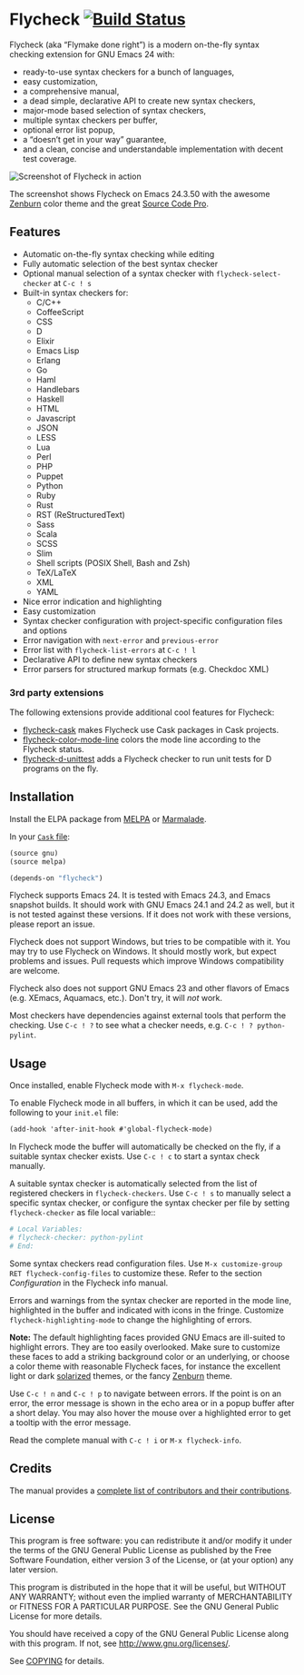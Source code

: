 Flycheck [![Build Status](https://travis-ci.org/flycheck/flycheck.png?branch=master)](https://travis-ci.org/flycheck/flycheck)
========

Flycheck (aka “Flymake done right”) is a modern on-the-fly syntax checking
extension for GNU Emacs 24 with:

- ready-to-use syntax checkers for a bunch of languages,
- easy customization,
- a comprehensive manual,
- a dead simple, declarative API to create new syntax checkers,
- major-mode based selection of syntax checkers,
- multiple syntax checkers per buffer,
- optional error list popup,
- a “doesn’t get in your way” guarantee,
- and a clean, concise and understandable implementation with decent test
  coverage.

![Screenshot of Flycheck in action](https://github.com/flycheck/flycheck/raw/master/doc/screenshot.png)

The screenshot shows Flycheck on Emacs 24.3.50 with the awesome [Zenburn][]
color theme and the great
[Source Code Pro](https://github.com/adobe/source-code-pro).


Features
--------

- Automatic on-the-fly syntax checking while editing
- Fully automatic selection of the best syntax checker
- Optional manual selection of a syntax checker with `flycheck-select-checker`
  at `C-c ! s`
- Built-in syntax checkers for:
  - C/C++
  - CoffeeScript
  - CSS
  - D
  - Elixir
  - Emacs Lisp
  - Erlang
  - Go
  - Haml
  - Handlebars
  - Haskell
  - HTML
  - Javascript
  - JSON
  - LESS
  - Lua
  - Perl
  - PHP
  - Puppet
  - Python
  - Ruby
  - Rust
  - RST (ReStructuredText)
  - Sass
  - Scala
  - SCSS
  - Slim
  - Shell scripts (POSIX Shell, Bash and Zsh)
  - TeX/LaTeX
  - XML
  - YAML
- Nice error indication and highlighting
- Easy customization
- Syntax checker configuration with project-specific configuration files and
  options
- Error navigation with `next-error` and `previous-error`
- Error list with `flycheck-list-errors` at `C-c ! l`
- Declarative API to define new syntax checkers
- Error parsers for structured markup formats (e.g. Checkdoc XML)

### 3rd party extensions

The following extensions provide additional cool features for Flycheck:

- [flycheck-cask](https://github.com/flycheck/flycheck-cask) makes Flycheck use
  Cask packages in Cask projects.
- [flycheck-color-mode-line][] colors the mode line according to the Flycheck
  status.
- [flycheck-d-unittest][] adds a Flycheck checker to run unit tests for D
  programs on the fly.


Installation
------------

Install the ELPA package from [MELPA](http://melpa.milkbox.net/#/flycheck) or
[Marmalade](http://marmalade-repo.org/packages/flycheck).

In your [`Cask` file](https://github.com/cask/cask):

```lisp
(source gnu)
(source melpa)

(depends-on "flycheck")
```


Flycheck supports Emacs 24.  It is tested with Emacs 24.3, and Emacs snapshot
builds.  It should work with GNU Emacs 24.1 and 24.2 as well, but it is not
tested against these versions.  If it does not work with these versions, please
report an issue.

Flycheck does not support Windows, but tries to be compatible with it.  You may
try to use Flycheck on Windows.  It should mostly work, but expect problems and
issues.  Pull requests which improve Windows compatibility are welcome.

Flycheck also does not support GNU Emacs 23 and other flavors of Emacs
(e.g. XEmacs, Aquamacs, etc.).  Don't try, it will *not* work.

Most checkers have dependencies against external tools that perform the
checking.  Use `C-c ! ?` to see what a checker needs, e.g. `C-c ! ?
python-pylint`.


Usage
-----

Once installed, enable Flycheck mode with `M-x flycheck-mode`.

To enable Flycheck mode in all buffers, in which it can be used, add the
following to your `init.el` file:

```scheme
(add-hook 'after-init-hook #'global-flycheck-mode)
```

In Flycheck mode the buffer will automatically be checked on the fly, if a
suitable syntax checker exists.  Use `C-c ! c` to start a syntax check manually.

A suitable syntax checker is automatically selected from the list of registered
checkers in `flycheck-checkers`.  Use  `C-c ! s` to manually select a specific
syntax checker, or configure the syntax checker per file by setting
`flycheck-checker` as file local variable::

```python
# Local Variables:
# flycheck-checker: python-pylint
# End:
```

Some syntax checkers read configuration files.  Use `M-x customize-group RET
flycheck-config-files` to customize these.  Refer to the section *Configuration*
in the Flycheck info manual.

Errors and warnings from the syntax checker are reported in the mode line,
highlighted in the buffer and indicated with icons in the fringe.  Customize
`flycheck-highlighting-mode` to change the highlighting of errors.

**Note:** The default highlighting faces provided GNU Emacs are ill-suited to
highlight errors.  They are too easily overlooked.  Make sure to customize these
faces to add a striking background color or an underlying, or choose a color
theme with reasonable Flycheck faces, for instance the excellent light or dark
[solarized][] themes, or the fancy [Zenburn][] theme.

Use `C-c ! n` and `C-c ! p` to navigate between errors.  If the point is on an
error, the error message is shown in the echo area or in a popup buffer after a
short delay.  You may also hover the mouse over a highlighted error to get a
tooltip with the error message.

Read the complete manual with `C-c ! i` or `M-x flycheck-info`.


Credits
-------

The manual provides a
[complete list of contributors and their contributions](http://flycheck.github.io/Credits.html#Credits).


License
-------

This program is free software: you can redistribute it and/or modify it under
the terms of the GNU General Public License as published by the Free Software
Foundation, either version 3 of the License, or (at your option) any later
version.

This program is distributed in the hope that it will be useful, but WITHOUT ANY
WARRANTY; without even the implied warranty of MERCHANTABILITY or FITNESS FOR A
PARTICULAR PURPOSE.  See the GNU General Public License for more details.

You should have received a copy of the GNU General Public License along with
this program.  If not, see http://www.gnu.org/licenses/.

See [COPYING](https://github.com/flycheck/flycheck/blob/master/COPYING) for
details.

[zenburn]: https://github.com/bbatsov/zenburn-emacs
[solarized]: https://github.com/bbatsov/solarized-emacs
[flycheck-color-mode-line]: https://github.com/flycheck/flycheck-color-mode-line
[flycheck-d-unittest]: https://github.com/flycheck/flycheck-d-unittest

